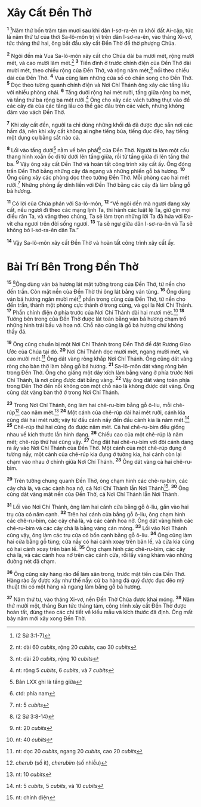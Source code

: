 # Xây Cất Ðền Thờ

<sup><b>1</b></sup> [^1@-cbb44f0a-f2cb-4c22-b599-6ffb9999e8d6]Năm thứ bốn trăm tám mươi sau khi dân I-sơ-ra-ên ra khỏi đất Ai-cập, tức là năm thứ tư của thời Sa-lô-môn trị vì trên dân I-sơ-ra-ên, vào tháng Xi-vơ, tức tháng thứ hai, ông bắt đầu xây cất Ðền Thờ để thờ phượng Chúa.

<sup><b>2</b></sup> Ngôi đền mà Vua Sa-lô-môn xây cất cho Chúa dài ba mươi mét, rộng mười mét, và cao mười lăm mét.[^1-cbb44f0a-f2cb-4c22-b599-6ffb9999e8d6] <sup><b>3</b></sup> Tiền đình ở trước chính điện của Ðền Thờ dài mười mét, theo chiều rộng của Ðền Thờ, và rộng năm mét,[^2-cbb44f0a-f2cb-4c22-b599-6ffb9999e8d6] nối theo chiều dài của Ðền Thờ. <sup><b>4</b></sup> Vua cũng làm những cửa sổ có chấn song cho Ðền Thờ. <sup><b>5</b></sup> Dọc theo tường quanh chính điện và Nơi Chí Thánh ông xây các tầng lầu với nhiều phòng chái. <sup><b>6</b></sup> Tầng dưới rộng hai mét rưỡi, tầng giữa rộng ba mét, và tầng thứ ba rộng ba mét rưỡi.[^3-cbb44f0a-f2cb-4c22-b599-6ffb9999e8d6] Ông cho xây các vách tường thụt vào để các cây đà của các tầng lầu có thể gác đầu trên các vách, nhưng không đâm vào vách Ðền Thờ.

<sup><b>7</b></sup> Khi xây cất đền, người ta chỉ dùng những khối đá đã được đục sẵn nơi các hầm đá, nên khi xây cất không ai nghe tiếng búa, tiếng đục đẽo, hay tiếng một dụng cụ bằng sắt nào cả.

<sup><b>8</b></sup> Lối vào tầng dưới[^4-cbb44f0a-f2cb-4c22-b599-6ffb9999e8d6] nằm về bên phải[^5-cbb44f0a-f2cb-4c22-b599-6ffb9999e8d6] của Ðền Thờ. Người ta làm một cầu thang hình xoắn ốc đi từ dưới lên tầng giữa, rồi từ tầng giữa đi lên tầng thứ ba. <sup><b>9</b></sup> Vậy ông xây cất Ðền Thờ và hoàn tất công trình xây cất ấy. Ông đóng trần Ðền Thờ bằng những cây đà ngang và những phiến gỗ bá hương. <sup><b>10</b></sup> Ông cũng xây các phòng dọc theo tường Ðền Thờ. Mỗi phòng cao hai mét rưỡi.[^6-cbb44f0a-f2cb-4c22-b599-6ffb9999e8d6] Những phòng ấy dính liền với Ðền Thờ bằng các cây đà làm bằng gỗ bá hương.

<sup><b>11</b></sup> Có lời của Chúa phán với Sa-lô-môn, <sup><b>12</b></sup> “Về ngôi đền mà ngươi đang xây cất, nếu ngươi đi theo các mạng lịnh Ta, thi hành các luật lệ Ta, giữ gìn mọi điều răn Ta, và vâng theo chúng, Ta sẽ làm trọn những lời Ta đã hứa với Ða-vít cha ngươi trên đời sống ngươi. <sup><b>13</b></sup> Ta sẽ ngự giữa dân I-sơ-ra-ên và Ta sẽ không bỏ I-sơ-ra-ên dân Ta.”

<sup><b>14</b></sup> Vậy Sa-lô-môn xây cất Ðền Thờ và hoàn tất công trình xây cất ấy.

# Bài Trí Bên Trong Ðền Thờ

<sup><b>15</b></sup> [^2@-cbb44f0a-f2cb-4c22-b599-6ffb9999e8d6]Ông dùng ván bá hương lát mặt tường trong của Ðền Thờ, từ nền cho đến trần. Còn mặt nền của Ðền Thờ thì ông lát bằng ván tùng. <sup><b>16</b></sup> Ông dùng ván bá hương ngăn mười mét[^7-cbb44f0a-f2cb-4c22-b599-6ffb9999e8d6] phần trong cùng của Ðền Thờ, từ nền cho đến trần, thành một phòng cực thánh ở trong cùng, và gọi là Nơi Chí Thánh. <sup><b>17</b></sup> Phần chính điện ở phía trước của Nơi Chí Thánh dài hai mươi mét.[^8-cbb44f0a-f2cb-4c22-b599-6ffb9999e8d6] <sup><b>18</b></sup> Tường bên trong của Ðền Thờ được lát toàn bằng ván bá hương chạm trổ những hình trái bầu và hoa nở. Chỗ nào cũng là gỗ bá hương chứ không thấy đá.

<sup><b>19</b></sup> Ông cũng chuẩn bị một Nơi Chí Thánh trong Ðền Thờ để đặt Rương Giao Ước của Chúa tại đó. <sup><b>20</b></sup> Nơi Chí Thánh dọc mười mét, ngang mười mét, và cao mười mét.[^9-cbb44f0a-f2cb-4c22-b599-6ffb9999e8d6] Ông dát vàng ròng khắp Nơi Chí Thánh. Ông cũng dát vàng ròng cho bàn thờ làm bằng gỗ bá hương. <sup><b>21</b></sup> Sa-lô-môn dát vàng ròng bên trong Ðền Thờ. Ông cho giăng một dây xích làm bằng vàng ở phía trước Nơi Chí Thánh, là nơi cũng được dát bằng vàng. <sup><b>22</b></sup> Vậy ông dát vàng toàn phía trong Ðền Thờ đến nỗi không còn một chỗ nào là không được dát vàng. Ông cũng dát vàng bàn thờ ở trong Nơi Chí Thánh.

<sup><b>23</b></sup> Trong Nơi Chí Thánh, ông làm hai chê-ru-bim bằng gỗ ô-liu, mỗi chê-rúp[^10-cbb44f0a-f2cb-4c22-b599-6ffb9999e8d6] cao năm mét.[^11-cbb44f0a-f2cb-4c22-b599-6ffb9999e8d6] <sup><b>24</b></sup> Một cánh của chê-rúp dài hai mét rưỡi, cánh kia cũng dài hai mét rưỡi; vậy từ đầu cánh nầy đến đầu cánh kia là năm mét.[^12-cbb44f0a-f2cb-4c22-b599-6ffb9999e8d6] <sup><b>25</b></sup> Chê-rúp thứ hai cũng đo được năm mét. Cả hai chê-ru-bim đều giống nhau về kích thước lẫn hình dạng. <sup><b>26</b></sup> Chiều cao của một chê-rúp là năm mét; chê-rúp thứ hai cũng vậy. <sup><b>27</b></sup> Ông đặt hai chê-ru-bim với đôi cánh dang ra ấy vào Nơi Chí Thánh của Ðền Thờ. Một cánh của một chê-rúp đụng ở tường nầy, một cánh của chê-rúp kia đụng ở tường kia, hai cánh còn lại chạm vào nhau ở chính giữa Nơi Chí Thánh. <sup><b>28</b></sup> Ông dát vàng cả hai chê-ru-bim.

<sup><b>29</b></sup> Trên tường chung quanh Ðền Thờ, ông chạm hình các chê-ru-bim, các cây chà là, và các cành hoa nở, cả Nơi Chí Thánh lẫn Nơi Thánh[^13-cbb44f0a-f2cb-4c22-b599-6ffb9999e8d6]. <sup><b>30</b></sup> Ông cũng dát vàng mặt nền của Ðền Thờ, cả Nơi Chí Thánh lẫn Nơi Thánh.

<sup><b>31</b></sup> Lối vào Nơi Chí Thánh, ông làm hai cánh cửa bằng gỗ ô-liu, gắn vào hai trụ cửa có năm cạnh. <sup><b>32</b></sup> Trên hai cánh cửa bằng gỗ ô-liu, ông chạm hình các chê-ru-bim, các cây chà là, và các cành hoa nở. Ông dát vàng hình các chê-ru-bim và các cây chà là bằng vàng cán mỏng. <sup><b>33</b></sup> Lối vào Nơi Thánh cũng vậy, ông làm các trụ cửa có bốn cạnh bằng gỗ ô-liu. <sup><b>34</b></sup> Ông cũng làm hai cửa bằng gỗ tùng; cửa nầy có hai cánh xoay trên bản lề, và cửa kia cũng có hai cánh xoay trên bản lề. <sup><b>35</b></sup> Ông chạm hình các chê-ru-bim, các cây chà là, và các cành hoa nở trên các cánh cửa, rồi lấy vàng khảm vào những đường nét đã chạm.

<sup><b>36</b></sup> Ông cũng xây hàng rào để làm sân trong, trước mặt tiền của Ðền Thờ. Hàng rào ấy được xây như thế nầy: cứ ba hàng đá quý được đục đẽo mỹ thuật thì có một hàng xà ngang làm bằng gỗ bá hương.

<sup><b>37</b></sup> Năm thứ tư, vào tháng Xi-vơ, nền Ðền Thờ Chúa được khai móng. <sup><b>38</b></sup> Năm thứ mười một, tháng Bun tức tháng tám, công trình xây cất Ðền Thờ được hoàn tất, đúng theo các chi tiết về kiểu mẫu và kích thước đã định. Ông mất bảy năm mới xây xong Ðền Thờ.

[^1-cbb44f0a-f2cb-4c22-b599-6ffb9999e8d6]: nt: dài 60 _cubits_, rộng 20 _cubits_, cao 30 _cubits_

[^2-cbb44f0a-f2cb-4c22-b599-6ffb9999e8d6]: nt: dài 20 _cubits_, rộng 10 _cubits_

[^3-cbb44f0a-f2cb-4c22-b599-6ffb9999e8d6]: nt: rộng 5 _cubits_, 6 _cubits_, và 7 _cubits_

[^4-cbb44f0a-f2cb-4c22-b599-6ffb9999e8d6]: Bản LXX ghi là tầng giữa

[^5-cbb44f0a-f2cb-4c22-b599-6ffb9999e8d6]: ctd: phía nam

[^6-cbb44f0a-f2cb-4c22-b599-6ffb9999e8d6]: nt: 5 _cubits_

[^7-cbb44f0a-f2cb-4c22-b599-6ffb9999e8d6]: nt: 20 _cubits_

[^8-cbb44f0a-f2cb-4c22-b599-6ffb9999e8d6]: nt: 40 _cubits_

[^9-cbb44f0a-f2cb-4c22-b599-6ffb9999e8d6]: nt: dọc 20 _cubits_, ngang 20 _cubits_, cao 20 _cubits_

[^10-cbb44f0a-f2cb-4c22-b599-6ffb9999e8d6]: _cherub_ (số ít), _cherubim_ (số nhiều)

[^11-cbb44f0a-f2cb-4c22-b599-6ffb9999e8d6]: nt: 10 _cubits_

[^12-cbb44f0a-f2cb-4c22-b599-6ffb9999e8d6]: nt: 5 _cubits_, 5 _cubits_, và 10 _cubits_

[^13-cbb44f0a-f2cb-4c22-b599-6ffb9999e8d6]: nt: chính điện

[^1@-cbb44f0a-f2cb-4c22-b599-6ffb9999e8d6]: (2 Sử 3:1-7)

[^2@-cbb44f0a-f2cb-4c22-b599-6ffb9999e8d6]: (2 Sử 3:8-14)
